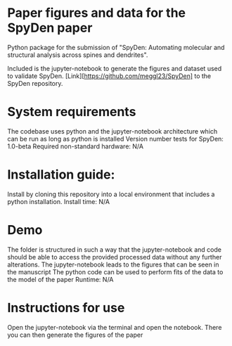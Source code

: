 # Paper figures and data for the SpyDen paper
Python package for the submission of "SpyDen: Automating molecular and structural analysis across spines and dendrites".

Included is the jupyter-notebook to generate the figures and dataset used to validate SpyDen. [Link][https://github.com/meggl23/SpyDen] to the SpyDen repository.

# System requirements
The codebase uses python and the jupyter-notebook architecture which can be run as long as python is installed
Version number tests for SpyDen: 1.0-beta
Required non-standard hardware: N/A

# Installation guide:
Install by cloning this repository into a local environment that includes a python installation.
Install time: N/A

# Demo
The folder is structured in such a way that the jupyter-notebook and code should be able to access the provided processed data without any further alterations.
The jupyter-notebook leads to the figures that can be seen in the manuscript
The python code can be used to perform fits of the data to the model of the paper
Runtime: N/A

# Instructions for use
Open the jupyter-notebook via the terminal and open the notebook. There you can then generate the figures of the paper

